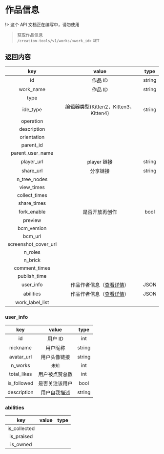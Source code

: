 # 作品信息

!> 这个 API 文档正在编写中，请勿使用

> 获取作品信息  
> `/creation-tools/v1/works/<work_id>` `GET`

## 返回内容

|         key          |                 value                  |  type  |
| :------------------: | :------------------------------------: | :----: |
|          id          |                作品 ID                 | string |
|      work_name       |                作品 ID                 | string |
|         type         |                                        |        |
|       ide_type       | 编辑器类型(Kitten2，Kitten3，Kitten4)  | string |
|      operation       |                                        |        |
|     description      |                                        |        |
|     orientation      |                                        |        |
|      parent_id       |                                        |        |
|   parent_user_name   |                                        |        |
|      player_url      |              player 链接               | string |
|      share_url       |                分享链接                | string |
|     n_tree_nodes     |                                        |        |
|      view_times      |                                        |        |
|    collect_times     |                                        |        |
|     share_times      |                                        |        |
|     fork_enable      |             是否开放再创作             |  bool  |
|       preview        |                                        |        |
|     bcm_version      |                                        |        |
|       bcm_url        |                                        |        |
| screenshot_cover_url |                                        |        |
|       n_roles        |                                        |        |
|       n_brick        |                                        |        |
|    comment_times     |                                        |        |
|     publish_time     |                                        |        |
|      user_info       | 作品作者信息（[查看详情](#user_info)） |  JSON  |
|      abilities       | 作品作者信息（[查看详情](#abilities)） |  JSON  |
|   work_label_list    |                                        |        |

### user_info

|     key     |     value      |  type  |
| :---------: | :------------: | :----: |
|     id      |    用户 ID     |  int   |
|  nickname   |    用户昵称    | string |
| avatar_url  |  用户头像链接  | string |
|   n_works   |     `未知`     |  int   |
| total_likes | 用户被点赞总数 |  int   |
| is_followed | 是否关注该用户 |  bool  |
| description |  用户自我描述  | string |

### abilities

|     key      | value | type |
| :----------: | :---: | :--: |
| is_collected |       |      |
|  is_praised  |       |      |
|   is_owned   |       |      |
